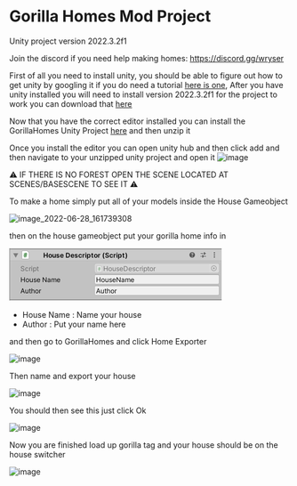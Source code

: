 # Gorilla Homes Mod Project
Unity project version 2022.3.2f1

Join the discord if you need help making homes: https://discord.gg/wryser

First of all you need to install unity, you should be able to figure out how to get unity by googling it if you do need a tutorial [here is one](https://www.youtube.com/watch?v=Kh_FD0Ypdhg&ab_channel=Digestible), After you have unity installed you will need to install version 2022.3.2f1 for the project to work you can download that [here](https://unity.com/releases/editor/whats-new/2022.3.20)

Now that you have the correct editor installed you can install the GorillaHomes Unity Project [here](https://github.com/wryser/GorillaHomesModProject/archive/refs/heads/main.zip) and then unzip it

Once you install the editor you can open unity hub and then click add and then navigate to your unzipped unity project and open it
![image](https://github.com/user-attachments/assets/e91ad6ce-5f7a-4143-b622-c9aa0b82f992)

⚠ IF THERE IS NO FOREST OPEN THE SCENE LOCATED AT SCENES/BASESCENE TO SEE IT ⚠

To make a home simply put all of your models inside the House Gameobject 

![image_2022-06-28_161739308](https://user-images.githubusercontent.com/104174626/176106875-0701eaeb-bb8b-4e89-8856-db1704a0ba8e.png)

then on the house gameobject put your gorilla home info in

![image](GHAssets/HouseDescriptor.png)

- House Name : Name your house
- Author : Put your name here

and then go to GorillaHomes and click Home Exporter

![image](https://github.com/user-attachments/assets/a449d897-0cc1-41ed-948e-a2cadecb7b03)

Then name and export your house

![image](https://user-images.githubusercontent.com/104174626/176107060-079146d4-5fde-4ba6-b788-c31504663fc7.png)

You should then see this just click Ok

![image](https://github.com/user-attachments/assets/ccb81ae7-e114-4c2b-87e4-1c0b8a80a19c)

Now you are finished load up gorilla tag and your house should be on the house switcher

![image](https://github.com/user-attachments/assets/01ba750a-6b1e-42a5-8424-962c7197dad2)
